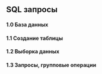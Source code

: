 ## SQL запросы
#### 1.0 База данных
#### 1.1 Создание таблицы
#### 1.2 Выборка данных
#### 1.3 Запросы, групповые операции
